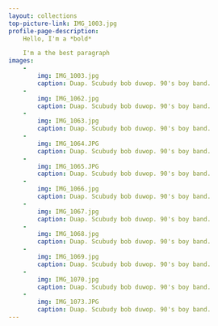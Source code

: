 ```yaml
---
layout: collections
top-picture-link: IMG_1003.jpg
profile-page-description:
    Hello, I'm a *bold*

    I'm a the best paragraph
images:
    -
        img: IMG_1003.jpg
        caption: Duap. Scubudy bob duwop. 90's boy band.
    -
        img: IMG_1062.jpg
        caption: Duap. Scubudy bob duwop. 90's boy band.
    -
        img: IMG_1063.jpg
        caption: Duap. Scubudy bob duwop. 90's boy band.
    -
        img: IMG_1064.JPG
        caption: Duap. Scubudy bob duwop. 90's boy band.
    -
        img: IMG_1065.JPG
        caption: Duap. Scubudy bob duwop. 90's boy band.
    -
        img: IMG_1066.jpg
        caption: Duap. Scubudy bob duwop. 90's boy band.
    -
        img: IMG_1067.jpg
        caption: Duap. Scubudy bob duwop. 90's boy band.
    -
        img: IMG_1068.jpg
        caption: Duap. Scubudy bob duwop. 90's boy band.
    -
        img: IMG_1069.jpg
        caption: Duap. Scubudy bob duwop. 90's boy band.
    -
        img: IMG_1070.jpg
        caption: Duap. Scubudy bob duwop. 90's boy band.
    -
        img: IMG_1073.JPG
        caption: Duap. Scubudy bob duwop. 90's boy band.
---
```

